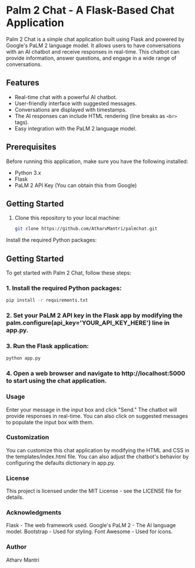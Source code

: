 # Palm 2 Chat - A Flask-Based Chat Application

Palm 2 Chat is a simple chat application built using Flask and powered by Google's PaLM 2 language model. It allows users to have conversations with an AI chatbot and receive responses in real-time. This chatbot can provide information, answer questions, and engage in a wide range of conversations.

## Features

- Real-time chat with a powerful AI chatbot.
- User-friendly interface with suggested messages.
- Conversations are displayed with timestamps.
- The AI responses can include HTML rendering (line breaks as `<br>` tags).
- Easy integration with the PaLM 2 language model.

## Prerequisites

Before running this application, make sure you have the following installed:

- Python 3.x
- Flask
- PaLM 2 API Key (You can obtain this from Google)

## Getting Started

1. Clone this repository to your local machine:

   ```bash
   git clone https://github.com/AtharvMantri/palmchat.git
   ```
Install the required Python packages:

## Getting Started

To get started with Palm 2 Chat, follow these steps:

### 1. Install the required Python packages:

```bash
pip install -r requirements.txt
```

### 2. Set your PaLM 2 API key in the Flask app by modifying the palm.configure(api_key='YOUR_API_KEY_HERE') line in app.py.
### 3. Run the Flask application:

```bash
python app.py
```
### 4. Open a web browser and navigate to http://localhost:5000 to start using the chat application.

### Usage
Enter your message in the input box and click "Send."
The chatbot will provide responses in real-time.
You can also click on suggested messages to populate the input box with them.

### Customization
You can customize this chat application by modifying the HTML and CSS in the templates/index.html file. You can also adjust the chatbot's behavior by configuring the defaults dictionary in app.py.

### License
This project is licensed under the MIT License - see the LICENSE file for details.

### Acknowledgments
Flask - The web framework used.
Google's PaLM 2 - The AI language model.
Bootstrap - Used for styling.
Font Awesome - Used for icons.

### Author
Atharv Mantri
